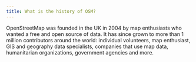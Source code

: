 ```yaml
---
title: What is the history of OSM?
---
```



OpenStreetMap was founded in the UK in 2004 by map enthusiasts who wanted a free and open source of data. It has since grown to more than 1 million contributors around the world: individual volunteers, map enthusiast, GIS and geography data specialists, companies that use map data, humanitarian organizations, government agencies and more.
